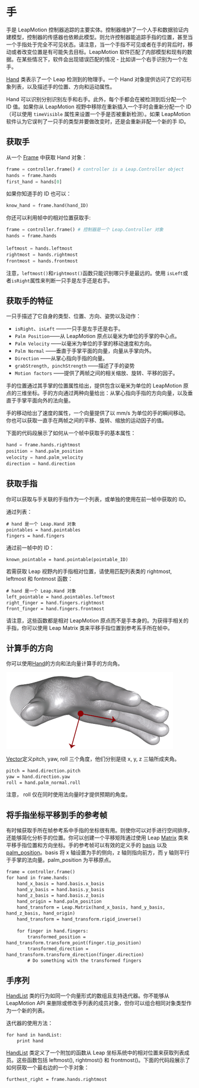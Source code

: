 # 手

手是 LeapMotion 控制器追踪的主要实体。控制器维护了一个人手和数据验证内建模型，控制器的传感器也依赖此模型。则允许控制器能追踪手指的位置，甚至当一个手指处于完全不可见状态。请注意，当一个手指不可见或者在手的背后时，移动或者改变位置是有可能失去目标。LeapMotion 软件匹配了内部模型和现有的数据。在某些情况下，软件会出现错误匹配的情况 - 比如讲一个右手识别为一个左手。

<!--
Hands are the main entity tracked by the Leap Motion controller. The controller maintains an inner model of the human hand and validates the data from its sensors against this model. This allows the controller to track finger positions even when a finger is not completely visible. Note that it is possible for movement or changes in position to be lost when a finger is behind or directly in front of the hand (from the point of view of the controller). The Leap Motion software matches the internal model against the existing data. In some cases, the software can make an incorrect match – for example, identifying a right hand as a left hand.
-->

[Hand](../api/Leap.Hand.md) 类表示了一个 Leap 检测到的物理手。一个 Hand 对象提供访问了它的可形象列表，以及描述手的位置、方向和运动属性。

Hand 可以识别分别识别左手和右手。此外，每个手都会在被检测到后分配一个 ID 值。如果你从 LeapMotion 视野中移除在重新插入一个手时会重新分配一个 ID（可以使用 `timeVisible` 属性来设置一个手是否被重新检测）。如果 LeapMotion 软件认为它误判了一只手的类型并要做改变时，还是会重新非配一个新的手 ID。

<!--
The Hand class represents a physical hand detected by the Leap. A Hand object provides access to lists of its pointables as well as attributes describing the hand position, orientation, and movement.

Hands can be identified by left versus right handedness. In addition, each hand is assigned an ID value when the hand is first detected. If you remove a hand from the Leap Motion field of view and then re-insert it, a new ID is assigned (use the timeVisible attribute to tell whether a hand is newly detected or not). New hand IDs are also assigned if the Leap Motion software decides it has misclassified a hand and must change its type from right to left or vice versa.
-->

## 获取手

从一个 [Frame](../api/Leap.Frame.md) 中获取 Hand 对象：

<!--
Getting Hands
Get Hand objects from a Frame:
-->

```python
frame = controller.frame() # controller is a Leap.Controller object
hands = frame.hands
first_hand = hands[0]
```

如果你知道手的 ID 也可以：

<!--Or, if you know the ID from a previous frame:-->

```python
know_hand = frame.hand(hand_ID)
```

你还可以利用帧中的相对位置获取手:

<!--You can also get hands by their relative positions in the frame:-->

```python
frame = controller.frame() # 控制器是一个 Leap.Controller 对象
hands = frame.hands

leftmost = hands.leftmost
rightmost = hands.rightmost
frontmost = hands.frontmost
```

注意，`leftmost()`和`rightmost()`函数只能识别哪只手是最远的。使用 `isLeft`或者`isRight`属性来判断一只手是左手还是右手。

<!--Note that the the leftmost() and rightmost() functions only identify which hand is farthest to the left or right. Use the Hand isLeft or isRight attribute to tell if a hand object represents a left or a right hand.-->

## 获取手的特征
一只手描述了它自身的类型、位置、方向、姿势以及动作：

* `isRight`、`isLeft` ——一只手是左手还是右手。
* `Palm Position`——从 LeapMotion 原点以毫米为单位的手掌的中心点。
* `Palm Velocity` ——以毫米为单位的手掌的移动速度和方向。
* `Palm Normal` ——垂直于手掌平面的向量，向量从手掌向外。
* `Direction` ——从掌心指向手指的向量。
* `grabStrength, pinchStrength` ——描述了手的姿势
* `Motion factors` ——提供了两帧之间的相关缩放、旋转、平移的因子。

<!--
Getting the Hand Characteristics
A hand is described by its handedness, position, orientation, posture, and motion:

isRight, isLeft — Whether the hand is a left or a right hand.
Palm Position — The center of the palm measured in millimeters from the Leap Motion origin.
Palm Velocity — The speed and movement direction of the palm in millimeters per second.
Palm Normal — A vector perpendicular to the plane formed by the palm of the hand. The vector points downward out of the palm.
Direction — A vector pointing from the center of the palm toward the fingers.
grabStrength, pinchStrength — Describe the posture of the hand.
Motion factors — Provide relative scale, rotation, and translation factors for movement between two frames.
-->

手的位置通过其手掌的位置属性给出，提供包含以毫米为单位的 LeapMotion 原点的三维坐标。手的方向通过两种向量给出：从掌心指向手指的方向向量，以及垂直于手掌平面向外的法向量。

手的移动给出了速度的属性，一个向量提供了以 mm/s 为单位的手的瞬间移动。你也可以获取一直手在两帧之间的平移、旋转、缩放的运动因子的值。

下面的代码段展示了如何从一个帧中获取手的基本属性：

```python
hand = frame.hands.rightmost
position = hand.palm_position
velocity = hand.palm_velocity
direction = hand.direction
```

<!--
The hand’s position is given by its palm position attribute, which provides a vector containing the 3-dimensional coordinates of the palm center point in millimeters from the Leap Motion origin. The hand’s orientation is given by two vectors: the direction, which points from the palm center towards the fingers, and the palm normal, which points out of the palm, perpendicular to the plane of the hand.

The movement of the hand is given by the velocity attribute, which is a vector providing the instantaneous motion of the hand in mm/s. You can also get motion factors that translate how a hand has moved between two given frames into translation, rotation, and scaling values.

The following code snippet illustrates how to get a Hand object from a frame and access its basic attributes:

hand = frame.hands.rightmost
position = hand.palm_position
velocity = hand.palm_velocity
direction = hand.direction
-->

## 获取手指
你可以获取与手关联的手指作为一个列表，或单独的使用在前一帧中获取的 ID。

通过列表：

<!--Getting the Fingers
You can get the fingers associated with a hand as a list or individually using an ID obtained in a previous frame.

By list:-->

```
# hand 是一个 Leap.Hand 对象
pointables = hand.pointables
fingers = hand.fingers
```

通过前一帧中的 ID：
<!--By ID from a previous frame:-->

```
known_pointable = hand.pointable(pointable_ID)
```

若需获取 Leap 视野内的手指相对位置，请使用匹配列表类的 rightmost, leftmost 和 fontmost 函数：

<!--To get a finger by relative position within the Leap field of view, use the right-, left- and frontmost functions of the matching list class:-->

```
# hand 是一个 Leap.Hand 对象
left_pointable = hand.pointables.leftmost
right_finger = hand.fingers.rightmost
front_finger = hand.fingers.frontmost
```

请注意，这些函数都是相对 LeapMotion 原点而不是手本身的。为获得手相关的手指，你可以使用 Leap Matrix 类来平移手指位置到参考系手所在帧中。

<!--
Note that these functions are relative to the Leap Motion origin, not to the hand itself. To get the fingers relative to the hand, you can use the Leap Matrix class to transform the finger positions into the hands frame of reference.
-->

## 计算手的方向

你可以使用[Hand](../api/Leap.Hand.md)的方向和法向量计算手的方向角。

<!--Computing the Hand Orientation¶
You can compute the hand orientation angles using the Hand direction and normal vectors.-->

![法向量从手掌垂直引出；方向向量则指向前方](../images/Leap_Palm_Vectors.png)

[Vector](../api/Leap.Vector.md)定义pitch, yaw, roll 三个角度，他们分别是绕 x, y, z 三轴所成夹角。

<!--The Vector class defines functions for getting the pitch (angle around the x-axis), yaw (angle around the y-axis), and roll (angle around the z-axis):-->

```
pitch = hand.direction.pitch
yaw = hand.direction.yaw
roll = hand.palm_normal.roll
```
注意， roll 仅在同时使用法向量时才提供预期的角度。

<!--Note that the roll function only provides the expected angle when used with a normal vector.-->

## 将手指坐标平移到手的参考帧

有时候获取手所在帧参考系中手指的坐标很有用。则使你可以对手进行空间排序，还能够简化分析手的位置。你可以创建一个平移矩阵通过使用 Leap [Matrix](../api/Leap.Matrix.md) 类来平移手指位置和方向坐标。手的参考帧可以有效的定义手的 [basis](../api/Leap.Hand.md) 以及 [palm_position](../api/Leap.Hand.md)。basis 将 x 轴设置为手的侧向，z 轴则指向前方，而 y 轴则平行于手掌的法向量。palm_position 为平移原点。

<!--
Transforming Finger Coordinates into the Hand’s Frame of Reference
Sometimes it is useful to obtain the coordinates of the fingers of a hand with respect to the hand’s frame of reference. This lets you sort the fingers spatially and can simplify analysis of finger positions. You can create a transform matrix using the Leap Matrix class to transform the finger position and direction coordinates. The hand frame of reference can be usefully defined by the hand’s basis and palm_position. The basis orients the x-axis sideways across the hand, the z-axis pointing forward, and the y-axis parallel with the palm normal. The origin of the transform is the palm_position.-->

```
frame = controller.frame()
for hand in frame.hands:
    hand_x_basis = hand.basis.x_basis
    hand_y_basis = hand.basis.y_basis
    hand_z_basis = hand.basis.z_basis
    hand_origin = hand.palm_position
    hand_transform = Leap.Matrix(hand_x_basis, hand_y_basis, hand_z_basis, hand_origin)
    hand_transform = hand_transform.rigid_inverse()

    for finger in hand.fingers:
        transformed_position = hand_transform.transform_point(finger.tip_position)
        transformed_direction = hand_transform.transform_direction(finger.direction)
        # Do something with the transformed fingers
```

## 手序列
[HandList](../api/Leap.HandList.md) 类的行为如同一个向量形式的数组且支持迭代器。你不能够从 LeapMotion API 来删除或修改手列表的成员对象，但你可以组合相同对象类型作为一个新的列表。

迭代器的使用方法：

<!--
Hand Lists
The HandList class acts like a vector-style array and supports iterators. You cannot remove or alter the member objects of a hand lists received from the Leap Motion API, but you can combine lists of the same object type.

To use an iterator with a list class:-->

```
for hand in handList:
    print hand
```

[HandList](../api/Leap.HandList.md) 类定义了一个附加的函数从 Leap 坐标系统中的相对位置来获取列表成员。这些函数包括 leftmost(), rightmost() 和 frontmost()。下面的代码段展示了如何获取一个最右边的一个手对象：

<!--The HandList class defines additional functions for getting a member of the list based on its relative position within the Leap coordinate system. These functions include leftmost(), rightmost(), and frontmost(). The following snippet illustrates how to get the hand object furthest to the right:-->

```
furthest_right = frame.hands.rightmost
```
